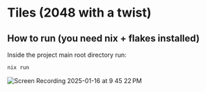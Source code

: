 # Tiles (2048 with a twist)

## How to run (you need nix + flakes installed)

Inside the project main root directory run:
```bash
nix run
```

![Screen Recording 2025-01-16 at 9 45 22 PM](https://github.com/user-attachments/assets/0f53d450-b3bf-4a75-baed-4186f611de9e)
